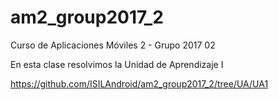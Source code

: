 # am2_group2017_2
Curso de Aplicaciones Móviles 2 - Grupo 2017 02

En esta clase resolvimos la Unidad de Aprendizaje I

https://github.com/ISILAndroid/am2_group2017_2/tree/UA/UA1
